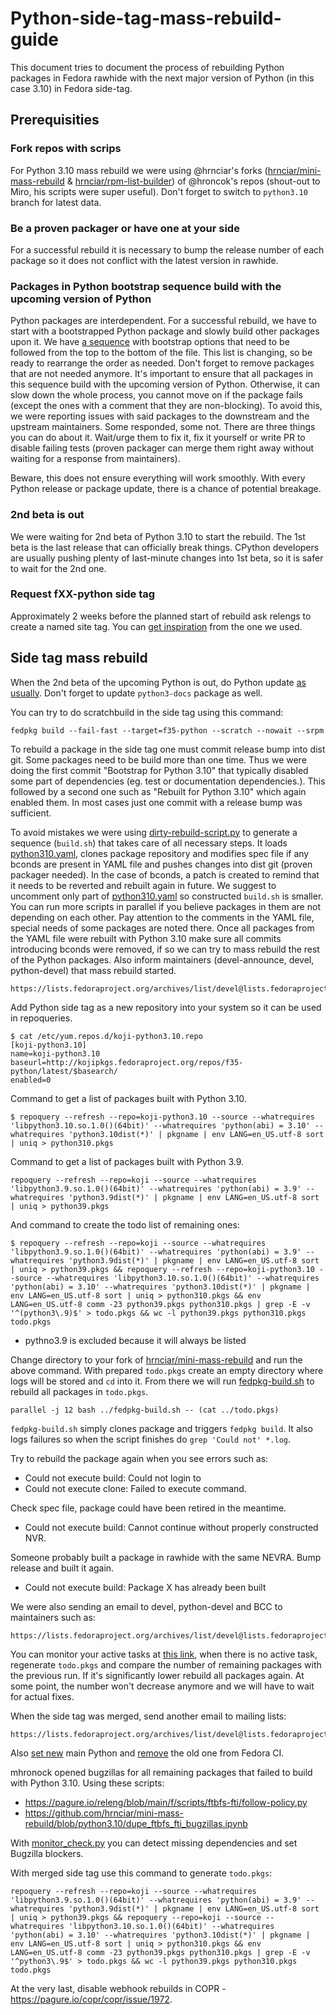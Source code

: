 # Python-side-tag-mass-rebuild-guide

This document tries to document the process of rebuilding Python packages in Fedora rawhide with the next major version of Python (in this case 3.10) in Fedora side-tag.

## Prerequisities

### Fork repos with scrips

For Python 3.10 mass rebuild we were using @hrnciar's forks ([hrnciar/mini-mass-rebuild](https://github.com/hrnciar/mini-mass-rebuild/tree/python3.10) & [hrnciar/rpm-list-builder](https://github.com/hrnciar/rpm-list-builder/tree/python310)) of @hroncok's repos (shout-out to Miro, his scripts were super useful). Don't forget to switch to `python3.10` branch for latest data. 

### Be a proven packager or have one at your side
For a successful rebuild it is necessary to bump the release number of each package so it does not conflict with the latest version in rawhide. 

### Packages in Python bootstrap sequence build with the upcoming version of Python
Python packages are interdependent. For a successful rebuild, we have to start with a bootstrapped Python package and slowly build other packages upon it. We have [a sequence](https://github.com/hrnciar/rpm-list-builder/blob/python310/python310.yaml) with bootstrap options that need to be followed from the top to the bottom of the file. This list is changing, so be ready to rearrange the order as needed. Don't forget to remove packages that are not needed anymore. It's important to ensure that all packages in this sequence build with the upcoming version of Python. Otherwise, it can slow down the whole process, you cannot move on if the package fails (except the ones with a comment that they are non-blocking). To avoid this, we were reporting issues with said packages to the downstream and the upstream maintainers. Some responded, some not. There are three things you can do about it. Wait/urge them to fix it, fix it yourself or write PR to disable failing tests (proven packager can merge them right away without waiting for a response from maintainers).

Beware, this does not ensure everything will work smoothly. With every Python release or package update, there is a chance of potential breakage.


### 2nd beta is out
We were waiting for 2nd beta of Python 3.10 to start the rebuild. The 1st beta is the last release that can officially break things. CPython developers are usually pushing plenty of last-minute changes into 1st beta, so it is safer to wait for the 2nd one. 

### Request fXX-python side tag
Approximately 2 weeks before the planned start of rebuild ask relengs to create a named site tag. You can [get inspiration](https://pagure.io/releng/issue/10115) from the one we used. 

## Side tag mass rebuild
When the 2nd beta of the upcoming Python is out, do Python update [as usually](https://hackmd.io/9f64YNIZTCy0ZzKb5wKtqQ?view#Tracking-patches). Don't forget to update `python3-docs` package as well. 

You can try to do scratchbuild in the side tag using this command:
    
    fedpkg build --fail-fast --target=f35-python --scratch --nowait --srpm
    
To rebuild a package in the side tag one must commit release bump into dist git. Some packages need to be build more than one time. Thus we were doing the first commit "Bootstrap for Python 3.10" that typically disabled some part of dependencies (eg. test or documentation dependencies.). This followed by a second one such as "Rebuilt for Python 3.10" which again enabled them. In most cases just one commit with a release bump was sufficient.

To avoid mistakes we were using [dirty-rebuild-script.py](https://github.com/hrnciar/rpm-list-builder/blob/python310/dirty-rebuild-script.py) to generate a sequence (`build.sh`) that takes care of all necessary steps. It loads [python310.yaml](https://github.com/hrnciar/rpm-list-builder/blob/python310/python310.yaml), clones package repository and modifies spec file if any bconds are present in YAML file and pushes changes into dist git (proven packager needed). In the case of bconds, a patch is created to remind that it needs to be reverted and rebuilt again in future. We suggest to uncomment only part of [python310.yaml](https://github.com/hrnciar/rpm-list-builder/blob/python310/python310.yaml) so constructed `build.sh` is smaller. You can run more scripts in parallel if you believe packages in them are not depending on each other. Pay attention to the comments in the YAML file, special needs of some packages are noted there. Once all packages from the YAML file were rebuilt with Python 3.10 make sure all commits introducing bconds were removed, if so we can try to mass rebuild the rest of the Python packages. Also inform maintainers (devel-announce, devel, python-devel) that mass rebuild started.
~~~~
https://lists.fedoraproject.org/archives/list/devel@lists.fedoraproject.org/message/G47SGOYIQLRDTWGOSLSWERZSSHXDEDH5/
~~~~

Add Python side tag as a new repository into your system so it can be used in repoqueries.

    $ cat /etc/yum.repos.d/koji-python3.10.repo
    [koji-python3.10]
    name=koji-python3.10
    baseurl=http://kojipkgs.fedoraproject.org/repos/f35-python/latest/$basearch/
    enabled=0

Command to get a list of packages built with Python 3.10.

    $ repoquery --refresh --repo=koji-python3.10 --source --whatrequires 'libpython3.10.so.1.0()(64bit)' --whatrequires 'python(abi) = 3.10' --whatrequires 'python3.10dist(*)' | pkgname | env LANG=en_US.utf-8 sort | uniq > python310.pkgs
    
Command to get a list of packages built with Python 3.9.
    
    repoquery --refresh --repo=koji --source --whatrequires 'libpython3.9.so.1.0()(64bit)' --whatrequires 'python(abi) = 3.9' --whatrequires 'python3.9dist(*)' | pkgname | env LANG=en_US.utf-8 sort | uniq > python39.pkgs

 And command to create the todo list of remaining ones:

    $ repoquery --refresh --repo=koji --source --whatrequires 'libpython3.9.so.1.0()(64bit)' --whatrequires 'python(abi) = 3.9' --whatrequires 'python3.9dist(*)' | pkgname | env LANG=en_US.utf-8 sort | uniq > python39.pkgs && repoquery --refresh --repo=koji-python3.10 --source --whatrequires 'libpython3.10.so.1.0()(64bit)' --whatrequires 'python(abi) = 3.10' --whatrequires 'python3.10dist(*)' | pkgname | env LANG=en_US.utf-8 sort | uniq > python310.pkgs && env LANG=en_US.utf-8 comm -23 python39.pkgs python310.pkgs | grep -E -v '^(python3\.9)$' > todo.pkgs && wc -l python39.pkgs python310.pkgs todo.pkgs

- pythno3.9 is excluded because it will always be listed

Change directory to your fork of [hrnciar/mini-mass-rebuild](https://github.com/hrnciar/mini-mass-rebuild/tree/python3.10) and run the above command. With prepared `todo.pkgs` create an empty directory where logs will be stored and `cd` into it. From there we will run [fedpkg-build.sh](https://github.com/hrnciar/mini-mass-rebuild/blob/python3.10/fedpkg-build.sh) to rebuild all packages in `todo.pkgs`.

    parallel -j 12 bash ../fedpkg-build.sh -- (cat ../todo.pkgs)

`fedpkg-build.sh` simply clones package and triggers `fedpkg build`. It also logs failures so when the script finishes do `grep 'Could not' *.log`. 

Try to rebuild the package again when you see errors such as:
- Could not execute build: Could not login to
- Could not execute clone: Failed to execute command.

Check spec file, package could have been retired in the meantime.
- Could not execute build: Cannot continue without properly constructed NVR.

Someone probably built a package in rawhide with the same NEVRA. Bump release and built it again.
- Could not execute build: Package X has already been built

We were also sending an email to devel, python-devel and BCC to maintainers such as:
~~~~
https://lists.fedoraproject.org/archives/list/devel@lists.fedoraproject.org/message/K7B6FTUMHACHZXCNMPI36F657AS3Y4VE/
~~~~

You can monitor your active tasks at [this link](https://koji.fedoraproject.org/koji/tasks?start=0&owner=thrnciar&state=active&view=tree&method=all&order=-id), when there is no active task, regenerate `todo.pkgs` and compare the number of remaining packages with the previous run. If it's significantly lower rebuild all packages again. At some point, the number won't decrease anymore and we will have to wait for actual fixes. 

When the side tag was merged, send another email to mailing lists:
~~~~
https://lists.fedoraproject.org/archives/list/devel@lists.fedoraproject.org/message/OHZEB6OSWUNPO4QZZXXOZPSICCPRXW2X/
~~~~

Also [set new](https://src.fedoraproject.org/rpms/python3.10/pull-request/58) main Python and [remove](https://src.fedoraproject.org/rpms/python3.9/pull-request/71) the old one from Fedora CI.

mhronock opened bugzillas for all remaining packages that failed to build with Python 3.10. Using these scripts:

- https://pagure.io/releng/blob/main/f/scripts/ftbfs-fti/follow-policy.py
- https://github.com/hrnciar/mini-mass-rebuild/blob/python3.10/dupe_ftbfs_fti_bugzillas.ipynb

With [monitor_check.py](https://github.com/hrnciar/mini-mass-rebuild/blob/7a9a7c2ab4f7725d006643e90ef8e74288c2ec1d/monitor_check.py#L195) you can detect missing dependencies and set Bugzilla blockers.

With merged side tag use this command to generate `todo.pkgs`:
~~~~
repoquery --refresh --repo=koji --source --whatrequires 'libpython3.9.so.1.0()(64bit)' --whatrequires 'python(abi) = 3.9' --whatrequires 'python3.9dist(*)' | pkgname | env LANG=en_US.utf-8 sort | uniq > python39.pkgs && repoquery --repo=koji --source --whatrequires 'libpython3.10.so.1.0()(64bit)' --whatrequires 'python(abi) = 3.10' --whatrequires 'python3.10dist(*)' | pkgname | env LANG=en_US.utf-8 sort | uniq > python310.pkgs && env LANG=en_US.utf-8 comm -23 python39.pkgs python310.pkgs | grep -E -v '^python3\.9$' > todo.pkgs && wc -l python39.pkgs python310.pkgs todo.pkgs
~~~~

At the very last, disable webhook rebuilds in COPR - https://pagure.io/copr/copr/issue/1972.
